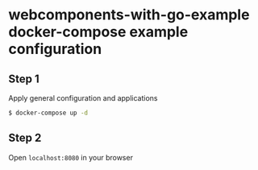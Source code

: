 # webcomponents-with-go-example docker-compose example configuration

## Step 1

Apply general configuration and applications

```sh
$ docker-compose up -d
``` 

## Step 2

Open `localhost:8080` in your browser